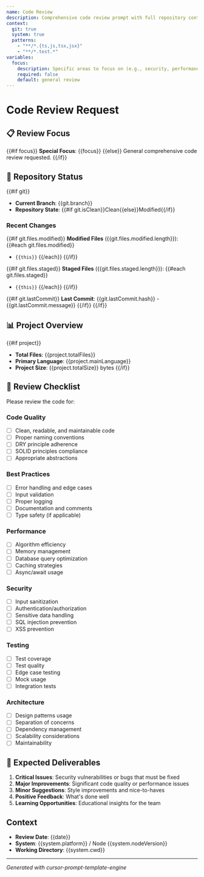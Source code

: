 ```yaml
---
name: Code Review
description: Comprehensive code review prompt with full repository context
context:
  git: true
  system: true
  patterns:
    - "**/*.{ts,js,tsx,jsx}"
    - "**/*.test.*"
variables:
  focus:
    description: Specific areas to focus on (e.g., security, performance, style)
    required: false
    default: general review
---
```


# Code Review Request

## 📋 Review Focus
{{#if focus}}
**Special Focus**: {{focus}}
{{else}}
General comprehensive code review requested.
{{/if}}

## 🔀 Repository Status
{{#if git}}
- **Current Branch**: {{git.branch}}
- **Repository State**: {{#if git.isClean}}Clean{{else}}Modified{{/if}}

### Recent Changes
{{#if git.files.modified}}
**Modified Files** ({{git.files.modified.length}}):
{{#each git.files.modified}}
- `{{this}}`
{{/each}}
{{/if}}

{{#if git.files.staged}}
**Staged Files** ({{git.files.staged.length}}):
{{#each git.files.staged}}
- `{{this}}`
{{/each}}
{{/if}}

{{#if git.lastCommit}}
**Last Commit**: {{git.lastCommit.hash}} - {{git.lastCommit.message}}
{{/if}}
{{/if}}

## 📊 Project Overview
{{#if project}}
- **Total Files**: {{project.totalFiles}}
- **Primary Language**: {{project.mainLanguage}}
- **Project Size**: {{project.totalSize}} bytes
{{/if}}

## 📝 Review Checklist

Please review the code for:

### Code Quality
- [ ] Clean, readable, and maintainable code
- [ ] Proper naming conventions
- [ ] DRY principle adherence
- [ ] SOLID principles compliance
- [ ] Appropriate abstractions

### Best Practices
- [ ] Error handling and edge cases
- [ ] Input validation
- [ ] Proper logging
- [ ] Documentation and comments
- [ ] Type safety (if applicable)

### Performance
- [ ] Algorithm efficiency
- [ ] Memory management
- [ ] Database query optimization
- [ ] Caching strategies
- [ ] Async/await usage

### Security
- [ ] Input sanitization
- [ ] Authentication/authorization
- [ ] Sensitive data handling
- [ ] SQL injection prevention
- [ ] XSS prevention

### Testing
- [ ] Test coverage
- [ ] Test quality
- [ ] Edge case testing
- [ ] Mock usage
- [ ] Integration tests

### Architecture
- [ ] Design patterns usage
- [ ] Separation of concerns
- [ ] Dependency management
- [ ] Scalability considerations
- [ ] Maintainability

## 🎯 Expected Deliverables

1. **Critical Issues**: Security vulnerabilities or bugs that must be fixed
2. **Major Improvements**: Significant code quality or performance issues
3. **Minor Suggestions**: Style improvements and nice-to-haves
4. **Positive Feedback**: What's done well
5. **Learning Opportunities**: Educational insights for the team

## Context
- **Review Date**: {{date}}
- **System**: {{system.platform}} / Node {{system.nodeVersion}}
- **Working Directory**: {{system.cwd}}

---
*Generated with cursor-prompt-template-engine*